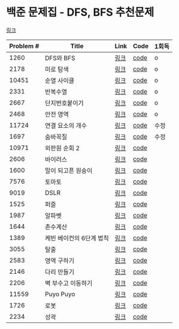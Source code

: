 # 백준 문제집 - DFS, BFS 추천문제

[링크](https://www.acmicpc.net/workbook/view/1833)



|Problem #|Title|Link|Code|1회독|
|---|---|---|---|---|
|1260|DFS와 BFS|[링크](https://www.acmicpc.net/problem/1260)|[code](https://github.com/wndms710/Coding_test/blob/main/swift/BOJ/ProblemSet/DFS%2CBFS%20%EC%B6%94%EC%B2%9C%EB%AC%B8%EC%A0%9C/1260.swift)|o|
|2178|미로 탐색|[링크](https://www.acmicpc.net/problem/2178)|[code](https://github.com/wndms710/Coding_test/blob/main/swift/BOJ/ProblemSet/DFS%2CBFS%20%EC%B6%94%EC%B2%9C%EB%AC%B8%EC%A0%9C/2178.swift)|o|
|10451|순열 사이클|[링크](https://www.acmicpc.net/problem/10451)|[code](https://github.com/wndms710/Coding_test/blob/main/swift/BOJ/ProblemSet/DFS%2CBFS%20%EC%B6%94%EC%B2%9C%EB%AC%B8%EC%A0%9C/10451.swift)|o|
|2331|반복수열|[링크](https://www.acmicpc.net/problem/2331)|[code](https://github.com/wndms710/Coding_test/blob/main/swift/BOJ/ProblemSet/DFS%2CBFS%20%EC%B6%94%EC%B2%9C%EB%AC%B8%EC%A0%9C/2331.swift)|o|
|2667|단지번호붙이기|[링크](https://www.acmicpc.net/problem/2667)|[code](https://github.com/wndms710/Coding_test/blob/main/swift/BOJ/ProblemSet/DFS%2CBFS%20%EC%B6%94%EC%B2%9C%EB%AC%B8%EC%A0%9C/2667.swift)|o|
|2468|안전 영역|[링크](https://www.acmicpc.net/problem/2468)|[code](https://github.com/wndms710/Coding_test/blob/main/swift/BOJ/ProblemSet/DFS%2CBFS%20%EC%B6%94%EC%B2%9C%EB%AC%B8%EC%A0%9C/2468.swift)|o|
|11724|연결 요소의 개수|[링크](https://www.acmicpc.net/problem/11724)|[code](https://github.com/wndms710/Coding_test/blob/main/swift/BOJ/ProblemSet/DFS%2CBFS%20%EC%B6%94%EC%B2%9C%EB%AC%B8%EC%A0%9C/11724.swift)|수정|
|1697|숨바꼭질|[링크](https://www.acmicpc.net/problem/1697)|[code](https://github.com/wndms710/Coding_test/blob/main/swift/BOJ/ProblemSet/DFS%2CBFS%20%EC%B6%94%EC%B2%9C%EB%AC%B8%EC%A0%9C/1697.swift)|수정|
|10971|외판원 순회 2|[링크](https://www.acmicpc.net/problem/10971)|[code](https://github.com/wndms710/Coding_test/blob/main/swift/BOJ/ProblemSet/DFS%2CBFS%20%EC%B6%94%EC%B2%9C%EB%AC%B8%EC%A0%9C/10971.swift)|
|2606|바이러스|[링크](https://www.acmicpc.net/problem/2606)|[code](https://github.com/wndms710/Coding_test/blob/main/swift/BOJ/ProblemSet/DFS%2CBFS%20%EC%B6%94%EC%B2%9C%EB%AC%B8%EC%A0%9C/2606.swift)|
|1600|말이 되고픈 원숭이|[링크](https://www.acmicpc.net/problem/1600)|[code](https://github.com/wndms710/Coding_test/blob/main/swift/BOJ/ProblemSet/DFS%2CBFS%20%EC%B6%94%EC%B2%9C%EB%AC%B8%EC%A0%9C/1600.swift)|
|7576|토마토|[링크](https://www.acmicpc.net/problem/7576)|[code](https://github.com/wndms710/Coding_test/blob/main/swift/BOJ/ProblemSet/DFS%2CBFS%20%EC%B6%94%EC%B2%9C%EB%AC%B8%EC%A0%9C/7576.swift)|
|9019|DSLR|[링크](https://www.acmicpc.net/problem/9019)|[code](https://github.com/wndms710/Coding_test/blob/main/swift/BOJ/ProblemSet/DFS%2CBFS%20%EC%B6%94%EC%B2%9C%EB%AC%B8%EC%A0%9C/9019.swift)|
|1525|퍼즐|[링크](https://www.acmicpc.net/problem/1525)|[code](https://github.com/wndms710/Coding_test/blob/main/swift/BOJ/ProblemSet/DFS%2CBFS%20%EC%B6%94%EC%B2%9C%EB%AC%B8%EC%A0%9C/1525.swift)|
|1987|알파벳|[링크](https://www.acmicpc.net/problem/1987)|[code](https://github.com/wndms710/Coding_test/blob/main/swift/BOJ/ProblemSet/DFS%2CBFS%20%EC%B6%94%EC%B2%9C%EB%AC%B8%EC%A0%9C/1987.swift)|
|1644|촌수계산|[링크](https://www.acmicpc.net/problem/1644)|[code](https://github.com/wndms710/Coding_test/blob/main/swift/BOJ/ProblemSet/DFS%2CBFS%20%EC%B6%94%EC%B2%9C%EB%AC%B8%EC%A0%9C/1644.swift)|
|1389|케빈 베이컨의 6단계 법칙|[링크](https://www.acmicpc.net/problem/1389)|[code](https://github.com/wndms710/Coding_test/blob/main/swift/BOJ/ProblemSet/DFS%2CBFS%20%EC%B6%94%EC%B2%9C%EB%AC%B8%EC%A0%9C/1389.swift)|
|3055|탈출|[링크](https://www.acmicpc.net/problem/3055)|[code](https://github.com/wndms710/Coding_test/blob/main/swift/BOJ/ProblemSet/DFS%2CBFS%20%EC%B6%94%EC%B2%9C%EB%AC%B8%EC%A0%9C/3055.swift)|
|2583|영역 구하기|[링크](https://www.acmicpc.net/problem/2583)|[code](https://github.com/wndms710/Coding_test/blob/main/swift/BOJ/ProblemSet/DFS%2CBFS%20%EC%B6%94%EC%B2%9C%EB%AC%B8%EC%A0%9C/2583.swift)|
|2146|다리 만들기|[링크](https://www.acmicpc.net/problem/2146)|[code](https://github.com/wndms710/Coding_test/blob/main/swift/BOJ/ProblemSet/DFS%2CBFS%20%EC%B6%94%EC%B2%9C%EB%AC%B8%EC%A0%9C/2146.swift)|
|2206|벽 부수고 이동하기|[링크](https://www.acmicpc.net/problem/2206)|[code](https://github.com/wndms710/Coding_test/blob/main/swift/BOJ/ProblemSet/DFS%2CBFS%20%EC%B6%94%EC%B2%9C%EB%AC%B8%EC%A0%9C/2206.swift)|
|11559|Puyo Puyo|[링크](https://www.acmicpc.net/problem/11559)|[code](https://github.com/wndms710/Coding_test/blob/main/swift/BOJ/ProblemSet/DFS%2CBFS%20%EC%B6%94%EC%B2%9C%EB%AC%B8%EC%A0%9C/11559.swift)|
|1726|로봇|[링크](https://www.acmicpc.net/problem/1726)|[code](https://github.com/wndms710/Coding_test/blob/main/swift/BOJ/ProblemSet/DFS%2CBFS%20%EC%B6%94%EC%B2%9C%EB%AC%B8%EC%A0%9C/1726.swift)|
|2234|성곽|[링크](https://www.acmicpc.net/problem/2234)|[code](https://github.com/wndms710/Coding_test/blob/main/swift/BOJ/ProblemSet/DFS%2CBFS%20%EC%B6%94%EC%B2%9C%EB%AC%B8%EC%A0%9C/2234.swift)|

